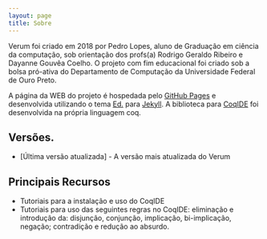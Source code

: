 ```yaml
---
layout: page
title: Sobre
---
```


Verum foi criado em 2018 por Pedro Lopes, aluno de Graduação em ciência da computação, sob orientação dos profs(a) Rodrigo Geraldo Ribeiro e Dayanne Gouvêa Coelho. O projeto com fim educacional foi criado sob a bolsa pró-ativa do Departamento de Computação da Universidade Federal de Ouro Preto. 

A página da WEB do projeto é hospedada pelo [GitHub Pages](https://pages.github.com/) e desenvolvida utilizando o tema [Ed.](https://github.com/elotroalex/ed) para [Jekyll](https://jekyllrb.com/). A biblioteca para [CoqIDE](https://coq.inria.fr/) foi desenvolvida na própria linguagem coq.

## Versões.

- [Última versão atualizada] - A versão mais atualizada do Verum


## Principais Recursos
- Tutoriais para a instalação e uso do CoqIDE
- Tutoriais para uso das seguintes regras no CoqIDE: eliminação e introdução da: disjunção, conjunção, implicação, bi-implicação, negação; contradição e redução ao absurdo.